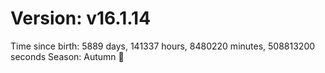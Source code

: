 # Version: v16.1.14
Time since birth: 5889 days, 141337 hours, 8480220 minutes, 508813200 seconds
Season: Autumn 🍁
